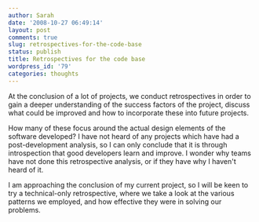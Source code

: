 ```yaml
---
author: Sarah
date: '2008-10-27 06:49:14'
layout: post
comments: true
slug: retrospectives-for-the-code-base
status: publish
title: Retrospectives for the code base
wordpress_id: '79'
categories: thoughts
---
```


At the conclusion of a lot of projects, we conduct retrospectives in order to gain a deeper understanding of the success factors of the project, discuss what could be improved and how to incorporate these into future projects.

How many of these focus around the actual design elements of the software developed? I have not heard of any projects which have had a post-development analysis, so I can only conclude that it is through introspection that good developers learn and improve. I wonder why teams have not done this retrospective analysis, or if they have why I haven't heard of it.

I am approaching the conclusion of my current project, so I will be keen to try a technical-only retrospective, where we take a look at the various patterns we employed, and how effective they were in solving our problems.
